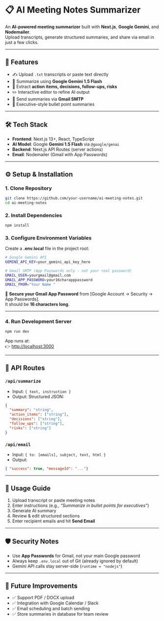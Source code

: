 
# 📋 AI Meeting Notes Summarizer  

An **AI-powered meeting summarizer** built with **Next.js**, **Google Gemini**, and **Nodemailer**.  
Upload transcripts, generate structured summaries, and share via email in just a few clicks.  

***

## 🚀 Features
- ✍️ Upload `.txt` transcripts or paste text directly  
- 🤖 Summarize using **Google Gemini 1.5 Flash**  
- 📝 Extract **action items, decisions, follow-ups, risks**  
- ✏️ Interactive editor to refine AI output  
- 📧 Send summaries via **Gmail SMTP**  
- 🎯 Executive-style bullet point summaries  

***

## 🛠️ Tech Stack
- **Frontend**: Next.js 13+, React, TypeScript  
- **AI Model**: Google **Gemini 1.5 Flash** via `@google/genai`  
- **Backend**: Next.js API Routes (server actions)  
- **Email**: Nodemailer (Gmail with App Passwords)  

***

## ⚙️ Setup & Installation

### 1. Clone Repository  
```bash
git clone https://github.com/your-username/ai-meeting-notes.git
cd ai-meeting-notes
```

### 2. Install Dependencies  
```bash
npm install
```

### 3. Configure Environment Variables  

Create a **.env.local** file in the project root:  

```bash
# Google Gemini API
GEMINI_API_KEY=your_gemini_api_key_here

# Gmail SMTP (App Passwords only - not your real password)
GMAIL_USER=yourgmail@gmail.com
GMAIL_APP_PASSWORD=your16charapppassword
GMAIL_FROM="Your Name "
```

🔑 **Secure your Gmail App Password** from [Google Account → Security → App Passwords].  
It should be **16 characters long**.

***

### 4. Run Development Server  
```bash
npm run dev
```

App runs at:  
👉 [http://localhost:3000](http://localhost:3000)

***

## 📡 API Routes

### `/api/summarize`  
- Input: `{ text, instruction }`  
- Output: Structured JSON:  
```json
{
  "summary": "string",
  "action_items": ["string"],
  "decisions": ["string"],
  "follow_ups": ["string"],
  "risks": ["string"]
}
```

### `/api/email`  
- Input: `{ to: [emails], subject, text, html }`  
- Output:  
```json
{ "success": true, "messageId": "..."}
```

***

## 📖 Usage Guide
1. Upload transcript or paste meeting notes  
2. Enter instructions (e.g., _“Summarize in bullet points for executives”_)  
3. Generate AI summary  
4. Review & edit structured sections  
5. Enter recipient emails and hit **Send Email**  

***

## 🛡️ Security Notes
- Use **App Passwords** for Gmail, not your main Google password  
- Always keep `.env.local` out of Git (already ignored by default)  
- Gemini API calls stay server-side (`runtime = "nodejs"`)  

***

## 🧩 Future Improvements
- ✅ Support PDF / DOCX upload  
- ✅ Integration with Google Calendar / Slack  
- ✅ Email scheduling and batch sending  
- ✅ Store summaries in database for team review  


